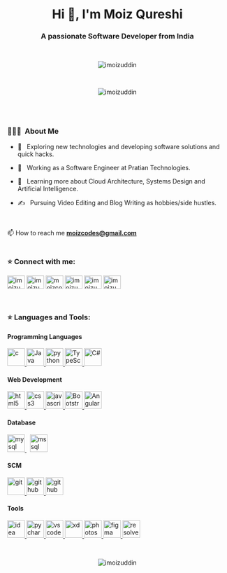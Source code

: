 <h1 align="center">Hi 👋, I'm Moiz Qureshi</h1>
<h3 align="center">A passionate Software Developer from India</h3>
<br>
<p align="center"> <img src="https://komarev.com/ghpvc/?username=imoizuddin&label=Profile%20views&color=0e75b6&style=flat" alt="imoizuddin" /> </p>

<br>

<p align="center"> <img align="center" src="https://github-readme-stats.vercel.app/api?username=imoizuddin&show_icons=true&locale=en" alt="imoizuddin" /></p>

<br>
<br>


<h3> 👨🏻‍💻 &nbsp;About Me </h3>

- 🤔 &nbsp; Exploring new technologies and developing software solutions and quick hacks.

- 💼 &nbsp; Working as a Software Engineer at Pratian Technologies.

- 🌱 &nbsp; Learning more about Cloud Architecture, Systems Design and Artificial Intelligence.

- ✍️ &nbsp; Pursuing Video Editing and Blog Writing as hobbies/side hustles.
<br>

📫  How to reach me **moizcodes@gmail.com**
<br>
<br>

<h3 align="left">⭐ Connect with me:</h3>
<p align="left"> 
  <a href="https://twitter.com/imoizuddin" target="blank"><img align="center" src="https://cdn.jsdelivr.net/npm/simple-icons@3.0.1/icons/twitter.svg" alt="imoizuddin" height="30" width="40" /></a>
  <a href="https://linkedin.com/in/imoizuddin" target="blank"><img align="center" src="https://cdn.jsdelivr.net/npm/simple-icons@3.0.1/icons/linkedin.svg" alt="imoizuddin" height="30" width="40" /></a>
  <a href="https://www.hackerrank.com/moizcodes" target="blank"><img align="center" src="https://cdn.jsdelivr.net/npm/simple-icons@3.0.1/icons/hackerrank.svg" alt="moizcodes" height="30" width="40" /></a>
  <a href="https://instagram.com/imoizuddin" target="blank"><img align="center" src="https://cdn.jsdelivr.net/npm/simple-icons@3.0.1/icons/instagram.svg" alt="imoizuddin" height="30" width="40" /></a>
  <a href="https://medium.com/@imoizuddin" target="blank"><img align="center" src="https://cdn.jsdelivr.net/npm/simple-icons@3.0.1/icons/medium.svg" alt="imoizuddin" height="30" width="40" /></a>
  <a href="https://www.behance.net/imoizuddin" target="blank"><img align="center" src="https://cdn.jsdelivr.net/npm/simple-icons@3.0.1/icons/behance.svg" alt="imoizuddin" height="30" width="40" /></a>
  
</p>
</br>

<h3 align="left">⭐ Languages and Tools:</h3>
<p> 
  <h4>Programming Languages</h4>
   <a href="https://www.cprogramming.com/" target="_blank"> <img src="https://devicons.github.io/devicon/devicon.git/icons/c/c-original.svg" alt="c" width="40" height="40"/> </a>
   <a href="https://www.java.com/" target="_blank"> <img src="https://www.vectorlogo.zone/logos/java/java-icon.svg" alt="Java" width="40" height="40"/> </a> 
   <a href="https://www.python.org" target="_blank"> <img src="https://devicons.github.io/devicon/devicon.git/icons/python/python-original.svg" alt="python" width="40" height="40"/> </a>
   <a href="https://www.typescriptlang.org/" target="_blank"> <img src="https://upload.wikimedia.org/wikipedia/commons/4/4c/Typescript_logo_2020.svg" alt="TypeScript" width="40" height="40"/> </a> 
   <a href="https://docs.microsoft.com/en-us/dotnet/csharp/" target="_blank"> <img src="https://upload.wikimedia.org/wikipedia/commons/7/7a/C_Sharp_logo.svg" alt="C#" width="40" height="40"/> </a> 
  </br>
  <h4>Web Development</h4>
  <a href="https://www.w3.org/html/" target="_blank"> <img src="https://devicons.github.io/devicon/devicon.git/icons/html5/html5-original-wordmark.svg" alt="html5" width="40" height="40"/> </a> 
  <a href="https://www.w3schools.com/css/" target="_blank"> <img src="https://devicons.github.io/devicon/devicon.git/icons/css3/css3-original-wordmark.svg" alt="css3" width="40" height="40"/> </a> 
    <a href="https://developer.mozilla.org/en-US/docs/Web/JavaScript" target="_blank"> <img src="https://devicons.github.io/devicon/devicon.git/icons/javascript/javascript-original.svg" alt="javascript" width="40" height="40"/> </a>
    <a href="https://getbootstrap.com/" target="_blank"> <img src="https://upload.wikimedia.org/wikipedia/commons/b/b2/Bootstrap_logo.svg" alt="Bootstrap-4" width="40" height="40"/> </a>  
  <a href="https://angular.io/" target="_blank"> <img src="https://angular.io/assets/images/logos/angular/angular.svg" alt="Angular" width="40" height="40"/> </a> 
  </br>
  <h4>Database</h4>
  
  <a href="https://www.mysql.com/" target="_blank"> <img src="https://devicons.github.io/devicon/devicon.git/icons/mysql/mysql-original-wordmark.svg" alt="mysql" width="40" height="40"/> </a>  &nbsp;
  <a href="https://www.microsoft.com/en-us/sql-server" target="_blank"> <img src="https://cdn.worldvectorlogo.com/logos/microsoft-sql-server.svg" alt="mssql" width="40" height="40"/> </a>
  </br>
  
  <h4>SCM</h4>
   <a href="https://git-scm.com/" target="_blank"> <img src="https://www.vectorlogo.zone/logos/git-scm/git-scm-icon.svg" alt="git" width="40" height="40"/> </a>
   <a href="https://github.com/" target="_blank"> <img src="https://www.vectorlogo.zone/logos/github/github-tile.svg" alt="github" width="40" height="40"/> </a>
   <a href="https://gitlab.com/" target="_blank"> <img src="https://www.vectorlogo.zone/logos/gitlab/gitlab-icon.svg" alt="github" width="40" height="40"/> </a>
  </br>
  
  <h4>Tools</h4>
  
  <a href="https://www.jetbrains.com/idea/" target="_blank"> <img src="https://upload.wikimedia.org/wikipedia/commons/d/d5/IntelliJ_IDEA_Logo.svg" alt="idea" width="40" height="40"/> </a>
  <a href="https://www.jetbrains.com/pycharm/" target="_blank"> <img src="https://upload.wikimedia.org/wikipedia/commons/a/a1/PyCharm_Logo.svg" alt="pycharm" width="40" height="40"/> </a>
  <a href="https://code.visualstudio.com/" target="_blank"> <img src="https://www.vectorlogo.zone/logos/visualstudio_code/visualstudio_code-icon.svg" alt="vscode" width="40" height="40"/> </a> 
  <a href="https://www.adobe.com/products/xd.html" target="_blank"> <img src="https://cdn.worldvectorlogo.com/logos/adobe-xd.svg" alt="xd" width="40" height="40"/> </a> 
  <a href="https://www.photoshop.com/en" target="_blank"> <img src="https://upload.wikimedia.org/wikipedia/commons/b/bd/Adobe_Photoshop_CS5_icon.svg" alt="photoshop" width="40" height="40"/> </a>
  <a href="https://www.figma.com/" target="_blank"> <img src="https://www.vectorlogo.zone/logos/figma/figma-icon.svg" alt="figma" width="40" height="40"/> </a>
  <a href="https://www.blackmagicdesign.com/nz/products/davinciresolve/" target="_blank"> <img src="https://cdn.worldvectorlogo.com/logos/davinci-resolve-12.svg" alt="resolve" width="40" height="40"/> </a>
   </br>
  
   </p>

<br>
 
<p align="center"><img align="center" src="https://github-readme-streak-stats.herokuapp.com/?user=imoizuddin&" alt="imoizuddin" /></p>
